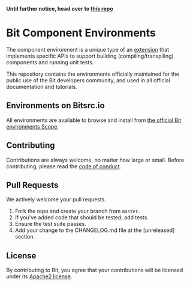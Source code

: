 **Until further notice, head over to [this repo](https://github.com/teambit/bit.envs)**

# Bit Component Environments

The component environment is a unique type of an
[extension](https://docs.bitsrc.io/docs/ext-concepts.html) that implements specific APIs to support
building (compiling/transpiling) components and running unit tests.

This repository contains the environments officially maintained for the public use of the Bit
developers community, and used in all official documentation and tutorials.

## Environments on Bitsrc.io

All environments are available to browse and install from [the official Bit environments
Scope](https://bitsrc.io/bit/envs).

## Contributing

Contributions are always welcome, no matter how large or small. Before contributing,
please read the [code of conduct](CODE_OF_CONDUCT.md).

## Pull Requests

We actively welcome your pull requests.

1. Fork the repo and create your branch from `master`.
2. If you've added code that should be tested, add tests.
3. Ensure the test suite passes.
4. Add your change to the CHANGELOG.md file at the [unreleased] section.

## License

By contributing to Bit, you agree that your contributions will be licensed
under its [Apache2 license](LICENSE).

